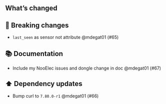 ## What’s changed

## 🚨 Breaking changes

- `last_seen` as sensor not attribute @mdegat01 (#65)

## 📚 Documentation

- Include my NooElec issues and dongle change in doc @mdegat01 (#67)

## ⬆️ Dependency updates

- Bump curl to `7.80.0-r1` @mdegat01 (#66)

